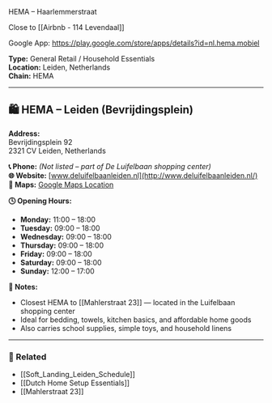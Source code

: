 HEMA – Haarlemmerstraat

Close to [[Airbnb - 114 Levendaal]]

Google App: https://play.google.com/store/apps/details?id=nl.hema.mobiel 

**Type:** General Retail / Household Essentials  
**Location:** Leiden, Netherlands  
**Chain:** HEMA

---

## 🛍️ HEMA – Leiden (Bevrijdingsplein)

**Address:**  
Bevrijdingsplein 92  
2321 CV Leiden, Netherlands

**📞 Phone:** *(Not listed – part of De Luifelbaan shopping center)*  
**🌐 Website:** [www.deluifelbaanleiden.nl](http://www.deluifelbaanleiden.nl/)  
**📍 Maps:** [Google Maps Location](https://maps.app.goo.gl/QUVmrYkteeDq3EYy7)

**🕓 Opening Hours:**  
- **Monday:** 11:00 – 18:00  
- **Tuesday:** 09:00 – 18:00  
- **Wednesday:** 09:00 – 18:00  
- **Thursday:** 09:00 – 18:00  
- **Friday:** 09:00 – 18:00  
- **Saturday:** 09:00 – 18:00  
- **Sunday:** 12:00 – 17:00

**📝 Notes:**  
- Closest HEMA to [[Mahlerstraat 23]] — located in the Luifelbaan shopping center  
- Ideal for bedding, towels, kitchen basics, and affordable home goods  
- Also carries school supplies, simple toys, and household linens

---

### 🔗 Related
- [[Soft_Landing_Leiden_Schedule]]
- [[Dutch Home Setup Essentials]]
- [[Mahlerstraat 23]]
